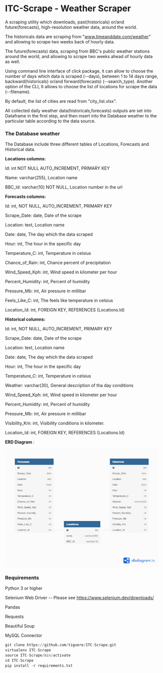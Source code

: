 ITC-Scrape -  Weather Scraper
===

A scraping utility which downloads, past(historicals) or/and future(forecasts), high-resolution weather data,
around the world.

The historicals data are scraping from "www.timeanddate.com/weather" and allowing to scrape two weeks back of hourly data.

The future(forecasts) data, scraping from BBC's public weather stations around the world,
and allowing to scrape two weeks ahead of hourly data as well.
 
Using command line interface of click package, it can allow to choose the number of days which data is scraped (--days),
between 1 to 14 days range, backward(historicals) or/and forward(forecasts) (--search_type). 
Another option of the CLI, It allows to choose the list of locations for scrape the data (--filename).

By default, the list of cities are read from "city_list.xlsx".

All collected daily weather data(historicals,forecasts) outputs are set into Dataframe in the first step,
and then insert into the Database weather to the particular table according to the data source.

### The Database weather ### 

The Database include three different tables of Locations, Forecasts and Historical data.

__Locations columns:__

Id: int NOT NULL AUTO_INCREMENT, PRIMARY KEY

Name: varchar(255), Location name

BBC_Id: varchar(10) NOT NULL, Location number in the url

__Forecasts columns:__

Id: int, NOT NULL, AUTO_INCREMENT, PRIMARY KEY

Scrape_Date: date, Date of the scrape

Location: text, Location name

Date: date, The day which the data scraped

Hour: int, The hour in the specific day

Temperature_C: int, Temperature in celsius

Chance_of_Rain: int, Chance percent of precipitation

Wind_Speed_Kph: int, Wind speed in kilometer per hour

Percent_Humidity: int, Percent of humidity

Pressure_Mb: int, Air pressure in millibar

Feels_Like_C: int, The feels like temperature in celsius

Location_Id: int, FOREIGN KEY, REFERENCES (Locations.Id)

__Historical columns:__

Id: int, NOT NULL, AUTO_INCREMENT, PRIMARY KEY

Scrape_Date: date, Date of the scrape

Location: text, Location name

Date: date, The day which the data scraped

Hour: int, The hour in the specific day

Temperature_C: int, Temperature in celsius

Weather: varchar(30), General description of tha day conditions

Wind_Speed_Kph: int, Wind speed in kilometer per hour

Percent_Humidity: int, Percent of humidity

Pressure_Mb: int, Air pressure in millibar

Visibility_Km: int, Visibility conditions in kilometer.

Location_Id: int, FOREIGN KEY, REFERENCES (Locations.Id)

 __ERD Diagram__ : 
 
 ![alt text](https://github.com/tiguere/ITC-Scrape/blob/master/Database/ERD_diagram.png?raw=true)
### Requirements ###

Python 3 or higher

Selenium Web Driver -- Please see https://www.selenium.dev/downloads/

Pandas

Requests

Beautiful Soup

MySQL Connector


```python
git clone https://github.com/tiguere/ITC-Scrape.git  
virtualenv ITC-Scrape  
source ITC-Scrape/bin/activate  
cd ITC-Scrape   
pip install -r requirements.txt
```

